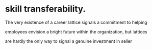 # skill transferability.

The very existence of a career lattice signals a commitment to helping

employees envision a bright future within the organization, but lattices

are hardly the only way to signal a genuine investment in seller